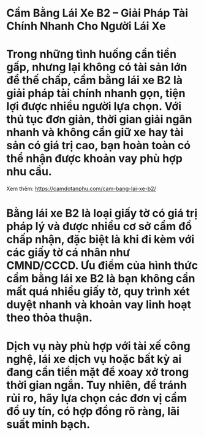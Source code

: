 # Cầm Bằng Lái Xe B2 – Giải Pháp Tài Chính Nhanh Cho Người Lái Xe

# Trong những tình huống cần tiền gấp, nhưng lại không có tài sản lớn để thế chấp, cầm bằng lái xe B2 là giải pháp tài chính nhanh gọn, tiện lợi được nhiều người lựa chọn. Với thủ tục đơn giản, thời gian giải ngân nhanh và không cần giữ xe hay tài sản có giá trị cao, bạn hoàn toàn có thể nhận được khoản vay phù hợp nhu cầu.
Xem thêm: https://camdotanphu.com/cam-bang-lai-xe-b2/
# 

# Bằng lái xe B2 là loại giấy tờ có giá trị pháp lý và được nhiều cơ sở cầm đồ chấp nhận, đặc biệt là khi đi kèm với các giấy tờ cá nhân như CMND/CCCD. Ưu điểm của hình thức cầm bằng lái xe B2 là bạn không cần mất quá nhiều giấy tờ, quy trình xét duyệt nhanh và khoản vay linh hoạt theo thỏa thuận.

# 

# Dịch vụ này phù hợp với tài xế công nghệ, lái xe dịch vụ hoặc bất kỳ ai đang cần tiền mặt để xoay xở trong thời gian ngắn. Tuy nhiên, để tránh rủi ro, hãy lựa chọn các đơn vị cầm đồ uy tín, có hợp đồng rõ ràng, lãi suất minh bạch.



